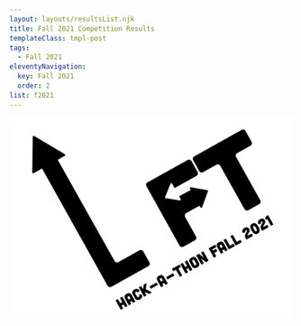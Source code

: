 ```yaml
---
layout: layouts/resultsList.njk
title: Fall 2021 Competition Results
templateClass: tmpl-post
tags:
  - Fall 2021
eleventyNavigation:
  key: Fall 2021
  order: 2
list: f2021
---
```


<img src="/img/f21-ilift-logo_600.png" alt="Fall 2021 theme: I lift" class="f21-logo">
<!-- ![img/f21-hackathon-logo.jpg](../../img/f21-ilift-logo.png "Fall 2021 theme: I lift") -->
